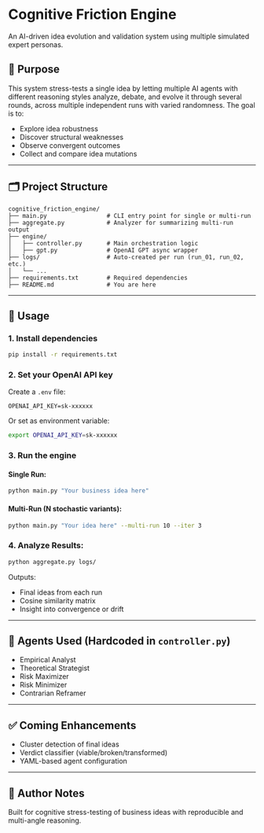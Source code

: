 # Cognitive Friction Engine

An AI-driven idea evolution and validation system using multiple simulated expert personas.

## 🎯 Purpose
This system stress-tests a single idea by letting multiple AI agents with different reasoning styles analyze, debate, and evolve it through several rounds, across multiple independent runs with varied randomness. The goal is to:

- Explore idea robustness
- Discover structural weaknesses
- Observe convergent outcomes
- Collect and compare idea mutations

---

## 🗂️ Project Structure

```
cognitive_friction_engine/
├── main.py                 # CLI entry point for single or multi-run
├── aggregate.py            # Analyzer for summarizing multi-run output
├── engine/
│   ├── controller.py       # Main orchestration logic
│   ├── gpt.py              # OpenAI GPT async wrapper
├── logs/                   # Auto-created per run (run_01, run_02, etc.)
│   └── ...
├── requirements.txt        # Required dependencies
├── README.md               # You are here
```

---

## 🧪 Usage

### 1. Install dependencies
```bash
pip install -r requirements.txt
```

### 2. Set your OpenAI API key
Create a `.env` file:
```
OPENAI_API_KEY=sk-xxxxxx
```
Or set as environment variable:
```bash
export OPENAI_API_KEY=sk-xxxxxx
```

### 3. Run the engine

#### Single Run:
```bash
python main.py "Your business idea here"
```

#### Multi-Run (N stochastic variants):
```bash
python main.py "Your idea here" --multi-run 10 --iter 3
```

### 4. Analyze Results:
```bash
python aggregate.py logs/
```
Outputs:
- Final ideas from each run
- Cosine similarity matrix
- Insight into convergence or drift

---

## 🧠 Agents Used (Hardcoded in `controller.py`)
- Empirical Analyst
- Theoretical Strategist
- Risk Maximizer
- Risk Minimizer
- Contrarian Reframer

---

## ✅ Coming Enhancements
- Cluster detection of final ideas
- Verdict classifier (viable/broken/transformed)
- YAML-based agent configuration

---

## 🤝 Author Notes
Built for cognitive stress-testing of business ideas with reproducible and multi-angle reasoning.
